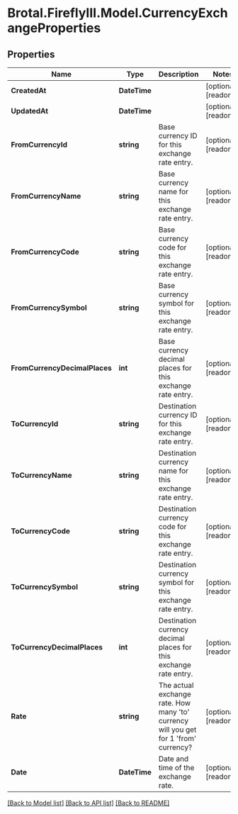 # Brotal.FireflyIII.Model.CurrencyExchangeProperties

## Properties

Name | Type | Description | Notes
------------ | ------------- | ------------- | -------------
**CreatedAt** | **DateTime** |  | [optional] [readonly] 
**UpdatedAt** | **DateTime** |  | [optional] [readonly] 
**FromCurrencyId** | **string** | Base currency ID for this exchange rate entry. | [optional] [readonly] 
**FromCurrencyName** | **string** | Base currency name for this exchange rate entry. | [optional] [readonly] 
**FromCurrencyCode** | **string** | Base currency code for this exchange rate entry. | [optional] [readonly] 
**FromCurrencySymbol** | **string** | Base currency symbol for this exchange rate entry. | [optional] [readonly] 
**FromCurrencyDecimalPlaces** | **int** | Base currency decimal places for this exchange rate entry. | [optional] [readonly] 
**ToCurrencyId** | **string** | Destination currency ID for this exchange rate entry. | [optional] [readonly] 
**ToCurrencyName** | **string** | Destination currency name for this exchange rate entry. | [optional] [readonly] 
**ToCurrencyCode** | **string** | Destination currency code for this exchange rate entry. | [optional] [readonly] 
**ToCurrencySymbol** | **string** | Destination currency symbol for this exchange rate entry. | [optional] [readonly] 
**ToCurrencyDecimalPlaces** | **int** | Destination currency decimal places for this exchange rate entry. | [optional] [readonly] 
**Rate** | **string** | The actual exchange rate. How many &#39;to&#39; currency will you get for 1 &#39;from&#39; currency? | [optional] [readonly] 
**Date** | **DateTime** | Date and time of the exchange rate. | [optional] [readonly] 

[[Back to Model list]](../../README.md#documentation-for-models) [[Back to API list]](../../README.md#documentation-for-api-endpoints) [[Back to README]](../../README.md)

